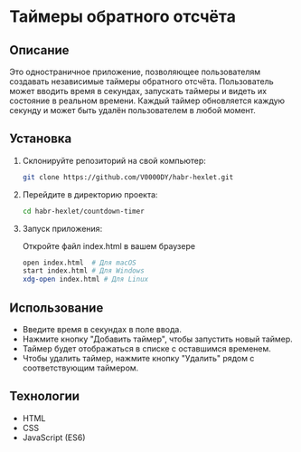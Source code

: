 # Таймеры обратного отсчёта

## Описание
Это одностраничное приложение, позволяющее пользователям создавать независимые таймеры обратного отсчёта. Пользователь может вводить время в секундах, запускать таймеры и видеть их состояние в реальном времени. Каждый таймер обновляется каждую секунду и может быть удалён пользователем в любой момент.

## Установка

1. Склонируйте репозиторий на свой компьютер:
   ```bash
   git clone https://github.com/V0000DY/habr-hexlet.git
   ```

2. Перейдите в директорию проекта:
    ```bash
    cd habr-hexlet/countdown-timer
    ```

3. Запуск приложения:

    Откройте файл index.html в вашем браузере

    ```bash
    open index.html  # Для macOS
    start index.html # Для Windows
    xdg-open index.html # Для Linux
    ```
## Использование

- Введите время в секундах в поле ввода.
- Нажмите кнопку "Добавить таймер", чтобы запустить новый таймер.
- Таймер будет отображаться в списке с оставшимся временем.
- Чтобы удалить таймер, нажмите кнопку "Удалить" рядом с соответствующим таймером.

## Технологии
- HTML
- CSS
- JavaScript (ES6)
